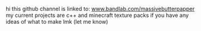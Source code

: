 hi this github channel is linked to: www.bandlab.com/massivebutterpapper
my current projects are c++ and minecraft texture packs
if you have any ideas of what to make lmk (let me know)
